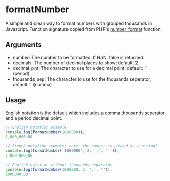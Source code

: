 # formatNumber

A simple and clean way to format numbers with grouped thousands in Javascript. Function signature copied from PHP's [number_format](http://www.php.net/manual/en/function.number-format.php) function.

## Arguments

* number: The number to be formatted. If NaN, false is returned.
* decimals: The number of decimal places to show; default: 2
* decimal_pnt: The character to use for a decimal point; default: '.' (period)
* thousands_sep: The character to use for the thousands seperator; default ',' (comma)

## Usage

English notation is the default which includes a comma thousands seperator and a period decimal point.

```javascript
// English notation example
console.log(formatNumber(1000000));
1,000,000.00
```

```javascript
// French notation example; note: the number is passed as a string!
console.log(formatNumber('1000000', 2, ',', ' '));
1 000 000,00
```

```javascript
// English notation without thousands separator
console.log(formatNumber(1000000, 2, '.', ''));
1000000.00
